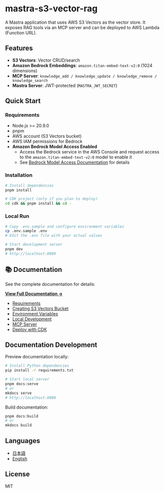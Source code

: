 # mastra-s3-vector-rag

A Mastra application that uses AWS S3 Vectors as the vector store. It exposes RAG tools via an MCP server and can be deployed to AWS Lambda (Function URL).

## Features

- **S3 Vectors**: Vector CRUD/search
- **Amazon Bedrock Embeddings**: `amazon.titan-embed-text-v2:0` (1024 dimensions)
- **MCP Server**: `knowledge_add / knowledge_update / knowledge_remove / knowledge_search`
- **Mastra Server**: JWT-protected (`MASTRA_JWT_SECRET`)

## Quick Start

### Requirements

- Node.js >= 20.9.0
- pnpm
- AWS account (S3 Vectors bucket)
- AWS IAM permissions for Bedrock
- **Amazon Bedrock Model Access Enabled**
  - Access the Bedrock service in the AWS Console and request access to the `amazon.titan-embed-text-v2:0` model to enable it
  - See [Bedrock Model Access Documentation](https://docs.aws.amazon.com/bedrock/latest/userguide/model-access.html) for details

### Installation

```bash
# Install dependencies
pnpm install

# CDK project (only if you plan to deploy)
cd cdk && pnpm install && cd -
```

### Local Run

```bash
# Copy .env.sample and configure environment variables
cp .env.sample .env
# Edit the .env file with your actual values

# Start development server
pnpm dev
# http://localhost:8080
```

## 📚 Documentation

See the complete documentation for details:

**[View Full Documentation →](https://tied-inc.github.io/mastra-s3-vector-rag/)**

- [Requirements](https://tied-inc.github.io/mastra-s3-vector-rag/setup/requirements/)
- [Creating S3 Vectors Bucket](https://tied-inc.github.io/mastra-s3-vector-rag/setup/s3-vectors/)
- [Environment Variables](https://tied-inc.github.io/mastra-s3-vector-rag/setup/environment/)
- [Local Development](https://tied-inc.github.io/mastra-s3-vector-rag/development/local/)
- [MCP Server](https://tied-inc.github.io/mastra-s3-vector-rag/development/mcp-server/)
- [Deploy with CDK](https://tied-inc.github.io/mastra-s3-vector-rag/deployment/cdk/)

## Documentation Development

Preview documentation locally:

```bash
# Install Python dependencies
pip install -r requirements.txt

# Start local server
pnpm docs:serve
# or
mkdocs serve
# http://localhost:8000
```

Build documentation:

```bash
pnpm docs:build
# or
mkdocs build
```

## Languages

- [日本語](README.md)
- [English](README_en.md)

## License

MIT
